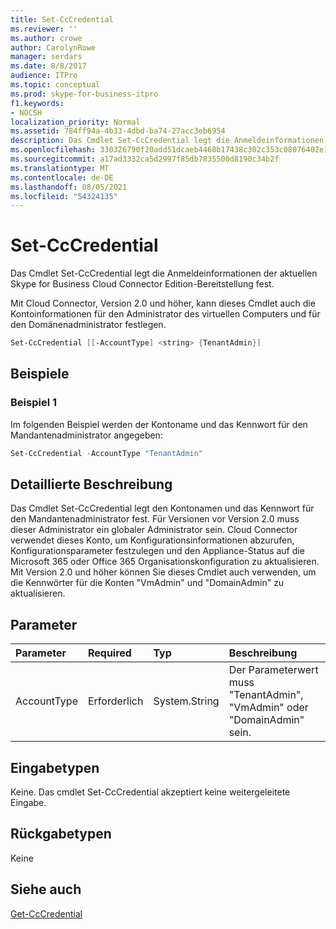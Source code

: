 ```yaml
---
title: Set-CcCredential
ms.reviewer: ''
ms.author: crowe
author: CarolynRowe
manager: serdars
ms.date: 8/8/2017
audience: ITPro
ms.topic: conceptual
ms.prod: skype-for-business-itpro
f1.keywords:
- NOCSH
localization_priority: Normal
ms.assetid: 784ff94a-4b33-4dbd-ba74-27acc3eb6954
description: Das Cmdlet Set-CcCredential legt die Anmeldeinformationen der aktuellen Skype for Business Cloud Connector Edition-Bereitstellung fest.
ms.openlocfilehash: 330326790f20add51dcaeb4468b17438c302c353c08076402e15f4d32985c117
ms.sourcegitcommit: a17ad3332ca5d2997f85db7835500d8190c34b2f
ms.translationtype: MT
ms.contentlocale: de-DE
ms.lasthandoff: 08/05/2021
ms.locfileid: "54324135"
---
```

# <a name="set-cccredential"></a>Set-CcCredential
 
Das Cmdlet Set-CcCredential legt die Anmeldeinformationen der aktuellen Skype for Business Cloud Connector Edition-Bereitstellung fest. 
  
Mit Cloud Connector, Version 2.0 und höher, kann dieses Cmdlet auch die Kontoinformationen für den Administrator des virtuellen Computers und für den Domänenadministrator festlegen.
  
```powershell
Set-CcCredential [[-AccountType] <string> {TenantAdmin}]
```

## <a name="examples"></a>Beispiele
<a name="Examples"> </a>

### <a name="example-1"></a>Beispiel 1

Im folgenden Beispiel werden der Kontoname und das Kennwort für den Mandantenadministrator angegeben:
  
```powershell
Set-CcCredential -AccountType "TenantAdmin"
```

## <a name="detailed-description"></a>Detaillierte Beschreibung
<a name="DetailedDescription"> </a>

Das Cmdlet Set-CcCredential legt den Kontonamen und das Kennwort für den Mandantenadministrator fest. Für Versionen vor Version 2.0 muss dieser Administrator ein globaler Administrator sein. Cloud Connector verwendet dieses Konto, um Konfigurationsinformationen abzurufen, Konfigurationsparameter festzulegen und den Appliance-Status auf die Microsoft 365 oder Office 365 Organisationskonfiguration zu aktualisieren. Mit Version 2.0 und höher können Sie dieses Cmdlet auch verwenden, um die Kennwörter für die Konten "VmAdmin" und "DomainAdmin" zu aktualisieren.
  
## <a name="parameters"></a>Parameter
<a name="DetailedDescription"> </a>

|**Parameter**|**Required**|**Typ**|**Beschreibung**|
|:-----|:-----|:-----|:-----|
| AccountType <br/> | Erforderlich <br/> |System.String  <br/> | Der Parameterwert muss "TenantAdmin", "VmAdmin" oder "DomainAdmin" sein. <br/> |
   
## <a name="input-types"></a>Eingabetypen
<a name="InputTypes"> </a>

Keine. Das cmdlet Set-CcCredential akzeptiert keine weitergeleitete Eingabe.
  
## <a name="return-types"></a>Rückgabetypen
<a name="ReturnTypes"> </a>

Keine
  
## <a name="see-also"></a>Siehe auch
<a name="ReturnTypes"> </a>

[Get-CcCredential](get-cccredential.md)
  

